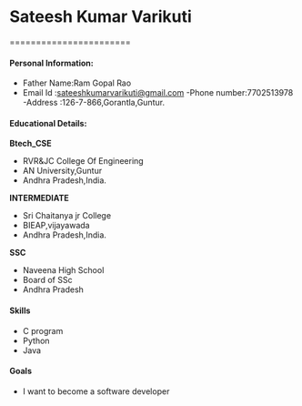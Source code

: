 # Sateesh Kumar Varikuti
=======================

#### Personal Information:
- Father Name:Ram Gopal Rao
- Email Id   :sateeshkumarvarikuti@gmail.com
-Phone number:7702513978
-Address     :126-7-866,Gorantla,Guntur.

#### Educational Details:
**Btech_CSE**
- RVR&JC College Of Engineering
- AN University,Guntur
- Andhra Pradesh,India.

**INTERMEDIATE**
- Sri Chaitanya jr College
- BIEAP,vijayawada
- Andhra Pradesh,India.

**SSC**
- Naveena High School
- Board of SSc
- Andhra Pradesh

#### Skills
- C program
- Python
- Java

#### Goals
- I want to become a software developer


